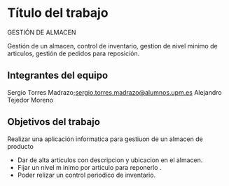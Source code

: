 # Título del trabajo
GESTIÓN DE ALMACEN

Gestión de  un  almacen, control de inventario, gestion de nivel minimo de articulos, gestión de pedidos para reposición.

## Integrantes del equipo
Sergio Torres Madrazo;sergio.torres.madrazo@alumnos.upm.es  Alejandro  Tejedor Moreno 

## Objetivos del trabajo 

Realizar una aplicación  informatica  para gestiuon de un almacen de producto
* Dar de alta articulos con descripcion y ubicacion en el almacen.
* Fijar un nivel m inimo por articulo para reponerlo .
* Poder relizar  un control periodico  de inventario.

